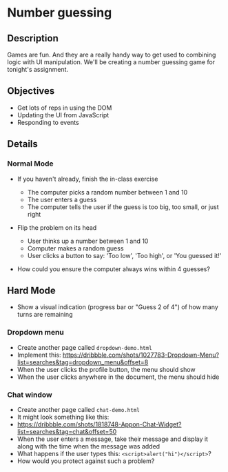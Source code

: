 # Number guessing

## Description

Games are fun. And they are a really handy way to get used to combining logic
with UI manipulation. We'll be creating a number guessing game for tonight's
assignment.

## Objectives

- Get lots of reps in using the DOM
- Updating the UI from JavaScript
- Responding to events

## Details

### Normal Mode

- If you haven't already, finish the in-class exercise
  - The computer picks a random number between 1 and 10
  - The user enters a guess
  - The computer tells the user if the guess is too big, too small, or just right

- Flip the problem on its head
  - User thinks up a number between 1 and 10
  - Computer makes a random guess
  - User clicks a button to say: 'Too low', 'Too high', or 'You guessed it!'

- How could you ensure the computer always wins within 4 guesses?

## Hard Mode

- Show a visual indication (progress bar or "Guess 2 of 4") of how many turns are remaining

### Dropdown menu

- Create another page called `dropdown-demo.html`
- Implement this: https://dribbble.com/shots/1027783-Dropdown-Menu?list=searches&tag=dropdown_menu&offset=8
- When the user clicks the profile button, the menu should show
- When the user clicks anywhere in the document, the menu should hide

### Chat window

- Create another page called `chat-demo.html`
- It might look something like this:
- https://dribbble.com/shots/1818748-Appon-Chat-Widget?list=searches&tag=chat&offset=50
- When the user enters a message, take their message and display it along with
the time when the message was added
- What happens if the user types this: `<script>alert("hi")</script>`?
- How would you protect against such a problem?
